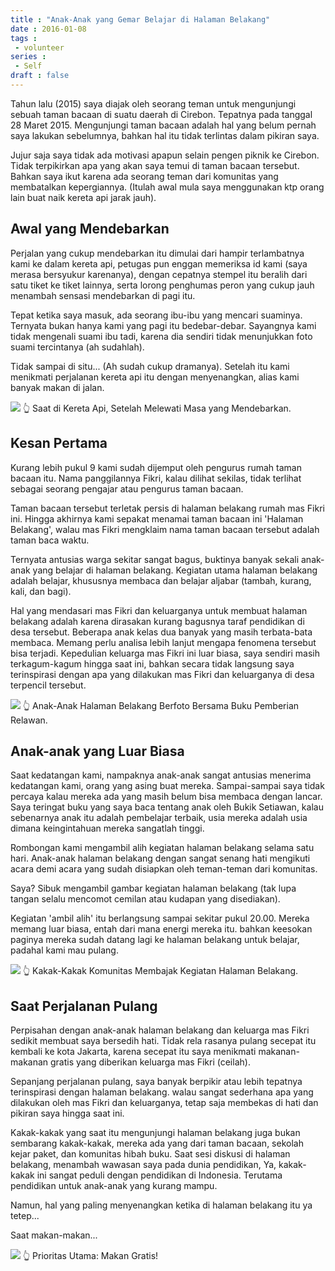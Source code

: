 ```yaml
---
title : "Anak-Anak yang Gemar Belajar di Halaman Belakang"
date : 2016-01-08
tags :
 - volunteer
series : 
 - Self
draft : false
---
```


Tahun lalu (2015) saya diajak oleh seorang teman untuk mengunjungi sebuah taman bacaan di suatu daerah di Cirebon. Tepatnya pada tanggal 28 Maret 2015. Mengunjungi taman bacaan adalah hal yang belum pernah saya lakukan sebelumnya, bahkan hal itu tidak terlintas dalam pikiran saya.  
  
Jujur saja saya tidak ada motivasi apapun selain pengen piknik ke Cirebon. Tidak terpikirkan apa yang akan saya temui di taman bacaan tersebut. Bahkan saya ikut karena ada seorang teman dari komunitas yang membatalkan kepergiannya. (Itulah awal mula saya menggunakan ktp orang lain buat naik kereta api jarak jauh).  

## Awal yang Mendebarkan

Perjalan yang cukup mendebarkan itu dimulai dari hampir terlambatnya kami ke dalam kereta api, petugas pun enggan memeriksa id kami (saya merasa bersyukur karenanya), dengan cepatnya stempel itu beralih dari satu tiket ke tiket lainnya, serta lorong penghumas peron yang cukup jauh menambah sensasi mendebarkan di pagi itu.  
  
Tepat ketika saya masuk, ada seorang ibu-ibu yang mencari suaminya. Ternyata bukan hanya kami yang pagi itu bedebar-debar. Sayangnya kami tidak mengenali suami ibu tadi, karena dia sendiri tidak menunjukkan foto suami tercintanya (ah sudahlah).  
  
Tidak sampai di situ... (Ah sudah cukup dramanya). Setelah itu kami menikmati perjalanan kereta api itu dengan menyenangkan, alias kami banyak makan di jalan.  
  
![](/img/cir-01.JPG)
👆 Saat di Kereta Api, Setelah Melewati Masa yang Mendebarkan. 

## Kesan Pertama

Kurang lebih pukul 9 kami sudah dijemput oleh pengurus rumah taman bacaan itu. Nama panggilannya Fikri, kalau dilihat sekilas, tidak terlihat sebagai seorang pengajar atau pengurus taman bacaan.  
  
Taman bacaan tersebut terletak persis di halaman belakang rumah mas Fikri ini. Hingga akhirnya kami sepakat menamai taman bacaan ini 'Halaman Belakang', walau mas Fikri mengklaim nama taman bacaan tersebut adalah taman baca waktu.  
  
Ternyata antusias warga sekitar sangat bagus, buktinya banyak sekali anak-anak yang belajar di halaman belakang. Kegiatan utama halaman belakang adalah belajar, khususnya membaca dan belajar aljabar (tambah, kurang, kali, dan bagi).  
  
Hal yang mendasari mas Fikri dan keluarganya untuk membuat halaman belakang adalah karena dirasakan kurang bagusnya taraf pendidikan di desa tersebut. Beberapa anak kelas dua banyak yang masih terbata-bata membaca. Memang perlu analisa lebih lanjut mengapa fenomena tersebut bisa terjadi. Kepedulian keluarga mas Fikri ini luar biasa, saya sendiri masih terkagum-kagum hingga saat ini, bahkan secara tidak langsung saya terinspirasi dengan apa yang dilakukan mas Fikri dan keluarganya di desa terpencil tersebut.  
  
![](/img/cir-02.JPG)
👆 Anak-Anak Halaman Belakang Berfoto Bersama Buku Pemberian Relawan.

## Anak-anak yang Luar Biasa

Saat kedatangan kami, nampaknya anak-anak sangat antusias menerima kedatangan kami, orang yang asing buat mereka. Sampai-sampai saya tidak percaya kalau mereka ada yang masih belum bisa membaca dengan lancar. Saya teringat buku yang saya baca tentang anak oleh Bukik Setiawan, kalau sebenarnya anak itu adalah pembelajar terbaik, usia mereka adalah usia dimana keingintahuan mereka sangatlah tinggi.  
  
Rombongan kami mengambil alih kegiatan halaman belakang selama satu hari. Anak-anak halaman belakang dengan sangat senang hati mengikuti acara demi acara yang sudah disiapkan oleh teman-teman dari komunitas.  
  
Saya? Sibuk mengambil gambar kegiatan halaman belakang (tak lupa tangan selalu mencomot cemilan atau kudapan yang disediakan).  
  
Kegiatan 'ambil alih' itu berlangsung sampai sekitar pukul 20.00. Mereka memang luar biasa, entah dari mana energi mereka itu. bahkan keesokan paginya mereka sudah datang lagi ke halaman belakang untuk belajar, padahal kami mau pulang.  
  
![](/img/cir-04.JPG)
👆 Kakak-Kakak Komunitas Membajak Kegiatan Halaman Belakang. 

## Saat Perjalanan Pulang

Perpisahan dengan anak-anak halaman belakang dan keluarga mas Fikri sedikit membuat saya bersedih hati. Tidak rela rasanya pulang secepat itu kembali ke kota Jakarta, karena secepat itu saya menikmati makanan-makanan gratis yang diberikan keluarga mas Fikri (ceilah).  
  
Sepanjang perjalanan pulang, saya banyak berpikir atau lebih tepatnya terinspirasi dengan halaman belakang. walau sangat sederhana apa yang dilakukan oleh mas Fikri dan keluarganya, tetap saja membekas di hati dan pikiran saya hingga saat ini.  
  
Kakak-kakak yang saat itu mengunjungi halaman belakang juga bukan sembarang kakak-kakak, mereka ada yang dari taman bacaan, sekolah kejar paket, dan komunitas hibah buku. Saat sesi diskusi di halaman belakang, menambah wawasan saya pada dunia pendidikan, Ya, kakak-kakak ini sangat peduli dengan pendidikan di Indonesia. Terutama pendidikan untuk anak-anak yang kurang mampu.  
  
Namun, hal yang paling menyenangkan ketika di halaman belakang itu ya tetep...  
  
Saat makan-makan...  

![](/img/cir-03.JPG)
👆 Prioritas Utama: Makan Gratis!
